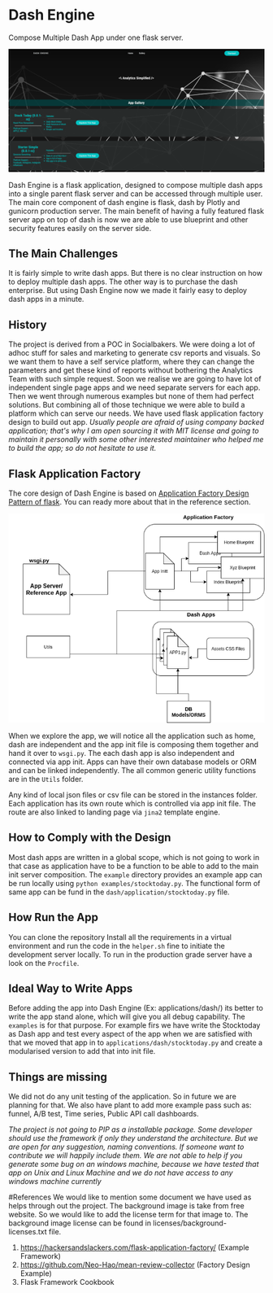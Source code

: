 # Dash Engine
Compose Multiple Dash App under one flask server. 

![title](readme_resources/dash-engine.png)

Dash Engine is a flask application, designed to compose multiple dash apps into a 
single parent flask server and can be accessed through multiple user. The main 
core component of dash engine is flask, dash by Plotly and gunicorn production 
server. The main benefit of having a fully featured flask server app on top of dash
is now we are able to use blueprint and other security features easily on the server
side.

## The Main Challenges
It is fairly simple to write dash apps. But there is no clear instruction on 
how to deploy multiple dash apps. The other way is to purchase the dash enterprise. But
using Dash Engine now we made it fairly easy to deploy dash apps in a minute.

## History
The project is derived from a POC in Socialbakers. We were doing a lot of adhoc stuff
for sales and marketing to generate csv reports and visuals. So we want them to have
a self service platform, where they can change the parameters and get these kind of 
reports without bothering the Analytics Team with such simple request. Soon we realise
we are going to have lot of independent single page apps and we need separate servers
for each app. Then we went through numerous examples but none of them had perfect 
solutions. But combining all of those technique we were able to build a platform which
can serve our needs. We have used flask application factory design to build out app.
*Usually people are afraid of using company backed application; that's why I am open
sourcing it with MIT license and going to maintain it personally with some other
interested maintainer who helped me to build the app; so do not hesitate to use it.*

## Flask Application Factory
The core design of Dash Engine is based on [Application Factory Design Pattern of
flask](https://flask.palletsprojects.com/en/1.1.x/patterns/appfactories/). You 
can ready more about that in the reference section.

![title](readme_resources/arc.png)

When we explore the app, we will notice all the application such as home, dash 
are independent and the app init file is composing them together and hand it 
over to `wsgi.py`. The each dash app is also independent and connected via app init. Apps can have 
their own database models or ORM and can be linked independently. The all  common 
generic utility functions are in the `Utils` folder.

Any kind of local json files or csv file can be stored in the instances folder.
Each application has its own route which is controlled via app init file. The 
route are also linked to landing page via `jina2` template engine.

## How to Comply with the Design
Most dash apps are written in a global scope, which is not going to work in 
that case as application have to be a function to be able to add to the main 
init server composition. The `example` directory provides an example app can 
be run locally using `python examples/stocktoday.py`. The functional form of 
same app can be fund in the `dash/application/stocktoday.py` file.

## How Run the App
You can clone the repository Install all the requirements in a virtual environment 
and run the code in the `helper.sh` fine to initiate the development server locally. 
To run in the production grade server have a look on the `Procfile`.

## Ideal Way to Write Apps
Before adding the app into Dash Engine (Ex: applications/dash/) its better to write
the app stand alone, which will give you all debug capability. The `examples` is for
that purpose. For example firs we have write the Stocktoday as Dash app and test every
aspect of the app when we are satisfied with that we moved that app in to 
`applications/dash/stocktoday.py` and create a modularised version to add that into
init file.

## Things are missing
We did not do any unit testing of the application. So in future we are planning for
that. We also have plant to add more example pass such as: funnel, A/B test, Time series,
Public API call dashboards.

*The project is not going to PIP as a installable package. Some developer should use
the framework if only they understand the architecture. But we are open for any 
suggestion, naming conventions. If someone want to contribute we will happily 
include them. We are not able to help if you generate some bug on an windows machine,
because we have tested that app on Unix and Linux Machine and we do not have access to
any windows machine currently*

#References
We would like to mention some document we have used as helps through out the project.
The background image is take from free website. So we would like to add the license 
term for that image to. The background image license can be found in 
licenses/background-licenses.txt file.

1. https://hackersandslackers.com/flask-application-factory/ (Example Framework)
2. https://github.com/Neo-Hao/mean-review-collector (Factory Design Example)
3. Flask Framework Cookbook
